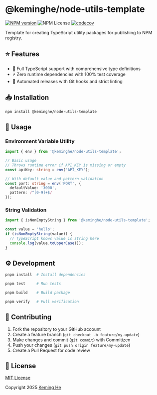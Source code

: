 # @keminghe/node-utils-template

[![NPM version](https://img.shields.io/npm/v/@keminghe/node-utils-template.svg)](https://www.npmjs.com/package/@keminghe/node-utils-template)
![NPM License](https://img.shields.io/npm/l/%40keminghe%2Fnode-utils-template)
[![codecov](https://codecov.io/gh/KemingHe/node-utils-template/graph/badge.svg?token=ryf67P7bm9)](https://codecov.io/gh/KemingHe/node-utils-template)

Template for creating TypeScript utility packages for publishing to NPM registry.

## ⭐ Features

- 📝 Full TypeScript support with comprehensive type definitions
- ⚡️ Zero runtime dependencies with 100% test coverage
- 🔄 Automated releases with Git hooks and strict linting

## 📥 Installation

```bash
npm install @keminghe/node-utils-template
```

## 🚀 Usage

### Environment Variable Utility

```typescript
import { env } from '@keminghe/node-utils-template';

// Basic usage
// Throws runtime error if API_KEY is missing or empty
const apiKey: string = env('API_KEY');

// With default value and pattern validation
const port: string = env('PORT', {
  defaultValue: '3000',
  pattern: /^[0-9]+$/
});
```

### String Validation

```typescript
import { isNonEmptyString } from '@keminghe/node-utils-template';

const value = 'hello';
if (isNonEmptyString(value)) {
  // TypeScript knows value is string here
  console.log(value.toUpperCase());
}
```



## ⚙️ Development

```bash
pnpm install  # Install dependencies

pnpm test     # Run tests

pnpm build    # Build package

pnpm verify   # Full verification
```

## 🤝 Contributing

1. Fork the repository to your GitHub account
2. Create a feature branch (`git checkout -b feature/my-update`)
3. Make changes and commit (`git commit`) with Commitizen
4. Push your changes (`git push origin feature/my-update`)
5. Create a Pull Request for code review

## 📄 License

[MIT License](https://github.com/KemingHe/node-utils-template/blob/main/LICENSE)

Copyright 2025 [Keming He](http://linkedin.com/in/keminghe)
